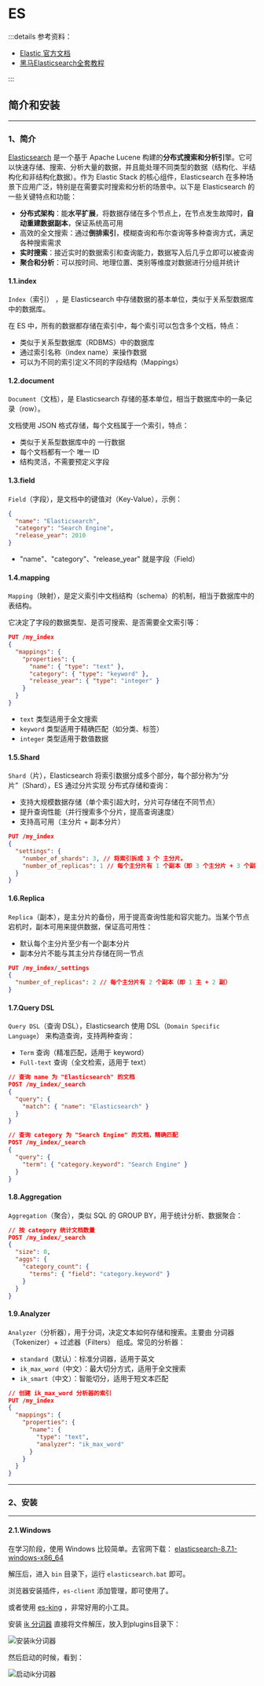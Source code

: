 # ES

:::details 参考资料：

- [Elastic 官方文档](https://www.elastic.co/docs)
- [黑马Elasticsearch全套教程](https://www.bilibili.com/video/BV1b8411Z7w5)

:::

## 简介和安装

---

### 1、简介

[Elasticsearch](https://www.elastic.co/cn/elasticsearch) 是一个基于 Apache Lucene 构建的**分布式搜索和分析引**擎。它可以快速存储、搜索、分析大量的数据，并且能处理不同类型的数据（结构化、半结构化和非结构化数据）。作为 Elastic Stack 的核心组件，Elasticsearch 在多种场景下应用广泛，特别是在需要实时搜索和分析的场景中。以下是 Elasticsearch 的一些关键特点和功能：

- **分布式架构**：能**水平扩展**，将数据存储在多个节点上，在节点发生故障时，**自动重建数据副本**，保证系统高可用
- 高效的全文搜索：通过**倒排索引**，模糊查询和布尔查询等多种查询方式，满足各种搜索需求
- **实时搜索**：接近实时的数据索引和查询能力，数据写入后几乎立即可以被查询
- **聚合和分析**：可以按时间、地理位置、类别等维度对数据进行分组并统计

#### 1.1.index

`Index`（索引） ，是 Elasticsearch 中存储数据的基本单位，类似于关系型数据库中的数据库。

在 ES 中，所有的数据都存储在索引中，每个索引可以包含多个文档，特点：

- 类似于关系型数据库（RDBMS）中的数据库
- 通过索引名称（index name）来操作数据
- 可以为不同的索引定义不同的字段结构（Mappings）

#### 1.2.document

`Document`（文档），是 Elasticsearch 存储的基本单位，相当于数据库中的一条记录（row）。

文档使用 JSON 格式存储，每个文档属于一个索引，特点：

- 类似于关系型数据库中的 一行数据
- 每个文档都有一个 唯一 ID
- 结构灵活，不需要预定义字段

#### 1.3.field

`Field`（字段），是文档中的键值对（Key-Value），示例：

````json
{
  "name": "Elasticsearch",
  "category": "Search Engine",
  "release_year": 2010
}
````

- "name"、"category"、"release_year" 就是字段（Field）

#### 1.4.mapping

`Mapping`（映射），是定义索引中文档结构（schema）的机制，相当于数据库中的表结构。

它决定了字段的数据类型、是否可搜索、是否需要全文索引等：

````json
PUT /my_index
{
  "mappings": {
    "properties": {
      "name": { "type": "text" },
      "category": { "type": "keyword" },
      "release_year": { "type": "integer" }
    }
  }
}
````

- `text` 类型适用于全文搜索
- `keyword` 类型适用于精确匹配（如分类、标签）
- `integer` 类型适用于数值数据

#### 1.5.Shard

`Shard`（片），Elasticsearch 将索引数据分成多个部分，每个部分称为“分片”（Shard），ES 通过分片实现 分布式存储和查询：

- 支持大规模数据存储（单个索引超大时，分片可存储在不同节点）
- 提升查询性能（并行搜索多个分片，提高查询速度）
- 支持高可用（主分片 + 副本分片）

````json
PUT /my_index
{
  "settings": {
    "number_of_shards": 3, // 将索引拆成 3 个 主分片。
    "number_of_replicas": 1 // 每个主分片有 1 个副本（即 3 个主分片 + 3 个副本，共 6 个分片）。
  }
}
````

#### 1.6.Replica

`Replica`（副本），是主分片的备份，用于提高查询性能和容灾能力。当某个节点宕机时，副本可用来提供数据，保证高可用性：

- 默认每个主分片至少有一个副本分片
- 副本分片不能与其主分片存储在同一节点

````json
PUT /my_index/_settings
{
  "number_of_replicas": 2 // 每个主分片有 2 个副本（即 1 主 + 2 副）
}
````

#### 1.7.Query DSL

`Query DSL`（查询 DSL），Elasticsearch 使用 DSL（`Domain Specific Language`） 来构造查询，支持两种查询：

- `Term` 查询（精准匹配，适用于 keyword）
- `Full-text` 查询（全文检索，适用于 text）

````json
// 查询 name 为 "Elasticsearch" 的文档
POST /my_index/_search
{
  "query": {
    "match": { "name": "Elasticsearch" }
  }
}

// 查询 category 为 "Search Engine" 的文档，精确匹配
POST /my_index/_search
{
  "query": {
    "term": { "category.keyword": "Search Engine" }
  }
}
````

#### 1.8.Aggregation

`Aggregation`（聚合），类似 SQL 的 GROUP BY，用于统计分析、数据聚合：

````json
// 按 category 统计文档数量
POST /my_index/_search
{
  "size": 0,
  "aggs": {
    "category_count": {
      "terms": { "field": "category.keyword" }
    }
  }
}
````

#### 1.9.Analyzer

`Analyzer`（分析器），用于分词，决定文本如何存储和搜索。主要由 分词器（Tokenizer）+ 过滤器（Filters） 组成。常见的分析器：

- `standard`（默认）：标准分词器，适用于英文
- `ik_max_word`（中文）：最大切分方式，适用于全文搜索
- `ik_smart`（中文）：智能切分，适用于短文本匹配

````json
// 创建 ik_max_word 分析器的索引
PUT /my_index
{
  "mappings": {
    "properties": {
      "name": {
        "type": "text",
        "analyzer": "ik_max_word"
      }
    }
  }
}
````

---

### 2、安装

---

#### 2.1.Windows

在学习阶段，使用 Windows 比较简单。去官网下载： [elasticsearch-8.7.1-windows-x86_64](https://artifacts.elastic.co/downloads/elasticsearch/elasticsearch-8.7.1-windows-x86_64.zip)

解压后，进入 `bin` 目录下，运行 `elasticsearch.bat` 即可。

浏览器安装插件，`es-client` 添加管理，即可使用了。

或者使用 [es-king](https://github.com/Bronya0/ES-King) ，非常好用的小工具。

安装 [ik 分词器](https://github.com/infinilabs/analysis-ik) 直接将文件解压，放入到plugins目录下：

<img src="https://blogcola1213.oss-cn-wuhan-lr.aliyuncs.com/middleware/es/01.png" alt="安装ik分词器" style="margin: auto;zoom: normal">

然后启动的时候，看到：

<img src="https://blogcola1213.oss-cn-wuhan-lr.aliyuncs.com/middleware/es/02.png" alt="启动ik分词器" style="margin: auto;zoom: normal">
